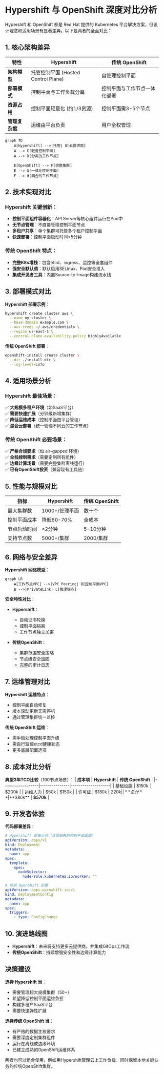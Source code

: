 # Hypershift 与 OpenShift 深度对比分析

Hypershift 和 OpenShift 都是 Red Hat 提供的 Kubernetes 平台解决方案，但设计理念和适用场景有显著差异。以下是两者的全面对比：

## 1. 核心架构差异

| **特性**               | **Hypershift**                          | **传统 OpenShift**                     |
|------------------------|----------------------------------------|---------------------------------------|
| **架构模型**           | 托管控制平面 (Hosted Control Plane)    | 自管理控制平面                        |
| **部署模式**           | 控制平面与工作负载分离                 | 控制平面与工作节点一体化部署           |
| **资源占用**           | 控制平面轻量化 (约1/3资源)             | 控制平面需3-5个节点                   |
| **管理复杂度**         | 运维由平台负责                         | 用户全权管理                          |

```mermaid
graph TD
    A[Hypershift] -->|托管| B[云提供商]
    A --> C[轻量控制平面]
    A --> D[分离的工作节点]
    
    E[OpenShift] --> F[完整集群]
    E --> G[一体化控制平面]
    E --> H[耦合的工作节点]
```

## 2. 技术实现对比

### Hypershift 关键创新：
- **控制平面组件容器化**：API Server等核心组件运行在Pod中
- **无节点管理**：不直接管理控制平面节点
- **多租户共享**：单个集群可托管多个租户控制平面
- **快速部署**：控制平面启动时间<5分钟

### 传统 OpenShift 特点：
- **完整K8s堆栈**：包含etcd、ingress、监控等全套组件
- **强安全默认值**：默认启用SELinux、Pod安全准入
- **集成开发者工具**：内置Source-to-Image构建流水线

## 3. 部署模式对比

**Hypershift 部署示例**：
```bash
hypershift create cluster aws \
  --name my-cluster \
  --base-domain example.com \
  --aws-creds ~/.aws/credentials \
  --region us-east-1 \
  --control-plane-availability-policy HighlyAvailable
```

**传统 OpenShift 部署**：
```bash
openshift-install create cluster \
  --dir ./install-dir \
  --log-level=info
```

## 4. 适用场景分析

### Hypershift 最佳场景：
✅ **大规模多租户环境**（如SaaS平台）  
✅ **需要快速扩展**（分钟级新增集群）  
✅ **降低运维成本**（控制平面由平台管理）  
✅ **混合云部署**（统一管理不同云的工作节点）

### 传统 OpenShift 必要场景：
✅ **严格合规要求**（如 air-gapped 环境）  
✅ **全栈控制需求**（需要定制所有组件）  
✅ **边缘计算场景**（需要完整集群离线运行）  
✅ **已有OpenShift投资**（兼容现有工具链）

## 5. 性能与规模对比

| **指标**         | **Hypershift**              | **传统 OpenShift**         |
|------------------|----------------------------|---------------------------|
| 最大集群数       | 1000+/管理平面             | 数十个                    |
| 控制平面成本     | 降低60-70%                 | 全成本                    |
| 节点启动时间     | <2分钟                     | 5-10分钟                  |
| 支持节点数       | 5000+/集群                 | 2000/集群                 |

## 6. 网络与安全差异

**Hypershift 网络模型**：
```mermaid
graph LR
    A[工作节点VPC] -->|VPC Peering| B[控制平面VPC]
    B -->|PrivateLink| C[管理端点]
```

**安全特性对比**：
- **Hypershift**：
    - 自动证书轮换
    - 控制平面隔离
    - 工作节点独立加密

- **传统OpenShift**：
    - 集群范围安全策略
    - 节点级安全加固
    - 完整的审计日志

## 7. 运维管理对比

**Hypershift 运维特点**：
- 控制平面自动修复
- 版本滚动更新无需停机
- 通过管理集群统一监控

**传统 OpenShift 运维**：
- 需手动处理控制平面升级
- 需自行监控etcd健康状态
- 更多底层配置选项

## 8. 成本对比分析

**典型3年TCO比较**（100节点场景）：
| **成本项**       | **Hypershift** | **传统 OpenShift** |
|------------------|---------------|--------------------|
| 基础设施         | $150k         | $200k              |
| 运维人力         | $50k          | $150k              |
| 许可证           | $180k         | $220k              |
| **总计**         | **$380k**     | **$570k**          |

## 9. 开发者体验

**代码部署差异**：
```yaml
# Hypershift 部署示例（注意缺失的控制平面配置）
apiVersion: apps/v1
kind: Deployment
metadata:
  name: app
spec:
  template:
    spec:
      nodeSelector:
        node-role.kubernetes.io/worker: ""

# 传统 OpenShift 部署
apiVersion: apps.openshift.io/v1
kind: DeploymentConfig
metadata:
  name: app
spec:
  triggers:
    - type: ConfigChange
```

## 10. 演进路线图

- **Hypershift**：未来将支持更多云提供商，并集成GitOps工作流
- **传统OpenShift**：持续增强安全性和边缘计算能力

## 决策建议

**选择 Hypershift 当**：
- 需要管理超大规模集群（50+）
- 希望降低控制平面运维负担
- 构建多租户SaaS平台
- 需要快速弹性扩展

**选择传统 OpenShift 当**：
- 有严格的数据主权要求
- 需要深度定制集群组件
- 运行在离线或边缘环境
- 已建立成熟的OpenShift运维体系

两者也可以组合使用，例如用Hypershift管理云上工作负载，同时保留本地关键业务的传统OpenShift集群。